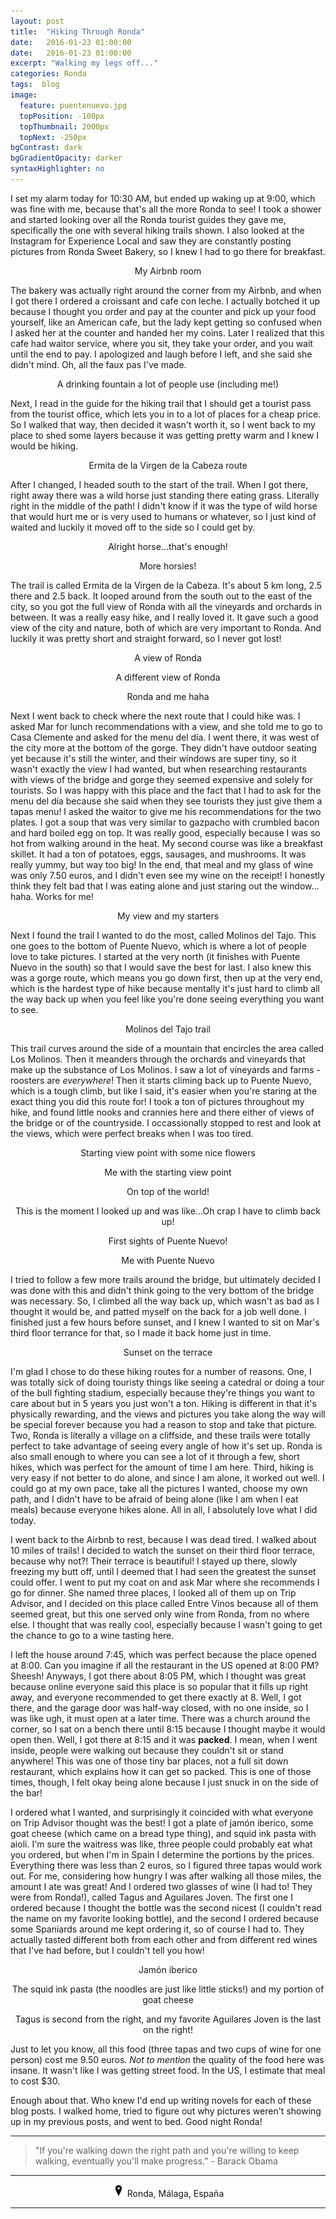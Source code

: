 ```yaml
---
layout: post
title:  "Hiking Through Ronda"
date:   2016-01-23 01:00:00
date:   2016-01-23 01:00:00
excerpt: "Walking my legs off..."
categories: Ronda
tags:  blog
image:
  feature: puentenuevo.jpg
  topPosition: -100px
  topThumbnail: 2000px
  topNext: -250px
bgContrast: dark
bgGradientOpacity: darker
syntaxHighlighter: no
---
```


I set my alarm today for 10:30 AM, but ended up waking up at 9:00, which was fine with me, because that's all the more Ronda to see! I took a shower and started looking over all the Ronda tourist guides they gave me, specifically the one with several hiking trails shown. I also looked at the Instagram for Experience Local and saw they are constantly posting pictures from Ronda Sweet Bakery, so I knew I had to go there for breakfast.

<div class="img img--fullContainer img--14xLeading" style="background-image: url({{ site.baseurl_posts_img }}spain/hikingthroughronda/01.jpg);"></div>
<center><p style="font-size: 14px;">My Airbnb room</p></center>

The bakery was actually right around the corner from my Airbnb, and when I got there I ordered a croissant and cafe con leche. I actually botched it up because I thought you order and pay at the counter and pick up your food yourself, like an American cafe, but the lady kept getting so confused when I asked her at the counter and handed her my coins. Later I realized that this cafe had waitor service, where you sit, they take your order, and you wait until the end to pay. I apologized and laugh before I left, and she said she didn't mind. Oh, all the faux pas I've made.

<div class="img img--fullContainer img--14xLeading" style="background-image: url({{ site.baseurl_posts_img }}spain/hikingthroughronda/03.jpg);"></div>
<center><p style="font-size: 14px;">A drinking fountain a lot of people use (including me!)</p></center>

Next, I read in the guide for the hiking trail that I should get a tourist pass from the tourist office, which lets you in to a lot of places for a cheap price. So I walked that way, then decided it wasn't worth it, so I went back to my place to shed some layers because it was getting pretty warm and I knew I would be hiking.

<div class="img img--fullContainer img--14xLeading" style="background-image: url({{ site.baseurl_posts_img }}spain/hikingthroughronda/02.jpg);"></div>
<center><p style="font-size: 14px;">Ermita de la Virgen de la Cabeza route</p></center>

After I changed, I headed south to the start of the trail. When I got there, right away there was a wild horse just standing there eating grass. Literally right in the middle of the path! I didn't know if it was the type of wild horse that would hurt me or is very used to humans or whatever, so I just kind of waited and luckily it moved off to the side so I could get by.

<div class="img img--fullContainer img--14xLeading" style="background-image: url({{ site.baseurl_posts_img }}spain/hikingthroughronda/04.jpg);"></div>
<center><p style="font-size: 14px;">Alright horse...that's enough!</p></center>

<div class="img img--fullContainer img--14xLeading" style="background-image: url({{ site.baseurl_posts_img }}spain/hikingthroughronda/05.jpg);"></div>
<center><p style="font-size: 14px;">More horsies!</p></center>

The trail is called Ermita de la Virgen de la Cabeza. It's about 5 km long, 2.5 there and 2.5 back. It looped around from the south out to the east of the city, so you got the full view of Ronda with all the vineyards and orchards in between. It was a really easy hike, and I really loved it. It gave such a good view of the city and nature, both of which are very important to Ronda. And luckily it was pretty short and straight forward, so I never got lost!

<div class="img img--fullContainer img--14xLeading" style="background-image: url({{ site.baseurl_posts_img }}spain/hikingthroughronda/06.jpg);"></div>
<center><p style="font-size: 14px;">A view of Ronda</p></center>

<div class="img img--fullContainer img--14xLeading" style="background-image: url({{ site.baseurl_posts_img }}spain/hikingthroughronda/07.jpg);"></div>
<center><p style="font-size: 14px;">A different view of Ronda</p></center>

<div class="img img--fullContainer img--14xLeading" style="background-image: url({{ site.baseurl_posts_img }}spain/hikingthroughronda/08.jpg);"></div>
<center><p style="font-size: 14px;">Ronda and me haha</p></center>

Next I went back to check where the next route that I could hike was. I asked Mar for lunch recommendations with a view, and she told me to go to Casa Clemente and asked for the menu del día. I went there, it was west of the city more at the bottom of the gorge. They didn't have outdoor seating yet because it's still the winter, and their windows are super tiny, so it wasn't exactly the view I had wanted, but when researching restaurants with views of the bridge and gorge they seemed expensive and solely for tourists. So I was happy with this place and the fact that I had to ask for the menu del día because she said when they see tourists they just give them a tapas menu! I asked the waitor to give me his recommendations for the two plates. I got a soup that was very similar to gazpacho with crumbled bacon and hard boiled egg on top. It was really good, especially because I was so hot from walking around in the heat. My second course was like a breakfast skillet. It had a ton of potatoes, eggs, sausages, and mushrooms. It was really yummy, but way too big! In the end, that meal and my glass of wine was only 7.50 euros, and I didn't even see my wine on the receipt! I honestly think they felt bad that I was eating alone and just staring out the window... haha. Works for me!

<div class="img img--fullContainer img--14xLeading" style="background-image: url({{ site.baseurl_posts_img }}spain/hikingthroughronda/09.jpg);"></div>
<center><p style="font-size: 14px;">My view and my starters</p></center>

Next I found the trail I wanted to do the most, called Molinos del Tajo. This one goes to the bottom of Puente Nuevo, which is where a lot of people love to take pictures. I started at the very north (it finishes with Puente Nuevo in the south) so that I would save the best for last. I also knew this was a gorge route, which means you go down first, then up at the very end, which is the hardest type of hike because mentally it's just hard to climb all the way back up when you feel like you're done seeing everything you want to see.

<div class="img img--fullContainer img--14xLeading" style="background-image: url({{ site.baseurl_posts_img }}spain/hikingthroughronda/10.jpg);"></div>
<center><p style="font-size: 14px;">Molinos del Tajo trail</p></center>

This trail curves around the side of a mountain that encircles the area called Los Molinos. Then it meanders through the orchards and vineyards that make up the substance of Los Molinos. I saw a lot of vineyards and farms - roosters are *everywhere*! Then it starts climing back up to Puente Nuevo, which is a tough climb, but like I said, it's easier when you're staring at the exact thing you did this route for! I took a ton of pictures throughout my hike, and found little nooks and crannies here and there either of views of the bridge or of the countryside. I occassionally stopped to rest and look at the views, which were perfect breaks when I was too tired.

<div class="img img--fullContainer img--14xLeading" style="background-image: url({{ site.baseurl_posts_img }}spain/hikingthroughronda/11.jpg);"></div>
<center><p style="font-size: 14px;">Starting view point with some nice flowers</p></center>

<div class="img img--fullContainer img--14xLeading" style="background-image: url({{ site.baseurl_posts_img }}spain/hikingthroughronda/12.jpg);"></div>
<center><p style="font-size: 14px;">Me with the starting view point</p></center>

<div class="img img--fullContainer img--14xLeading" style="background-image: url({{ site.baseurl_posts_img }}spain/hikingthroughronda/13.jpg);"></div>
<center><p style="font-size: 14px;">On top of the world!</p></center>

<div class="img img--fullContainer img--14xLeading" style="background-image: url({{ site.baseurl_posts_img }}spain/hikingthroughronda/14.jpg);"></div>
<center><p style="font-size: 14px;">This is the moment I looked up and was like...Oh crap I have to climb back up!</p></center>

<div class="img img--fullContainer img--14xLeading" style="background-image: url({{ site.baseurl_posts_img }}spain/hikingthroughronda/15.jpg);"></div>
<center><p style="font-size: 14px;">First sights of Puente Nuevo!</p></center>

<div class="img img--fullContainer img--14xLeading" style="background-image: url({{ site.baseurl_posts_img }}spain/hikingthroughronda/16.jpg);"></div>
<center><p style="font-size: 14px;">Me with Puente Nuevo</p></center>

I tried to follow a few more trails around the bridge, but ultimately decided I was done with this and didn't think going to the very bottom of the bridge was necessary. So, I climbed all the way back up, which wasn't as bad as I thought it would be, and patted myself on the back for a job well done. I finished just a few hours before sunset, and I knew I wanted to sit on Mar's third floor terrance for that, so I made it back home just in time.

<div class="img img--fullContainer img--14xLeading" style="background-image: url({{ site.baseurl_posts_img }}spain/hikingthroughronda/17.jpg);"></div>
<center><p style="font-size: 14px;">Sunset on the terrace</p></center>

I'm glad I chose to do these hiking routes for a number of reasons. One, I was totally sick of doing touristy things like seeing a catedral or doing a tour of the bull fighting stadium, especially because they're things you want to care about but in 5 years you just won't a ton. Hiking is different in that it's physically rewarding, and the views and pictures you take along the way will be special forever because you had a reason to stop and take that picture. Two, Ronda is literally a village on a cliffside, and these trails were totally perfect to take advantage of seeing every angle of how it's set up. Ronda is also small enough to where you can see a lot of it through a few, short hikes, which was perfect for the amount of time I am here. Third, hiking is very easy if not better to do alone, and since I am alone, it worked out well. I could go at my own pace, take all the pictures I wanted, choose my own path, and I didn't have to be afraid of being alone (like I am when I eat meals) because everyone hikes alone. All in all, I absolutely love what I did today.

I went back to the Airbnb to rest, because I was dead tired. I walked about 10 miles of trails! I decided to watch the sunset on their third floor terrace, because why not?! Their terrace is beautiful! I stayed up there, slowly freezing my butt off, until I deemed that I had seen the greatest the sunset could offer. I went to put my coat on and ask Mar where she recommends I go for dinner. She named three places, I looked all of them up on Trip Advisor, and I decided on this place called Entre Vinos because all of them seemed great, but this one served only wine from Ronda, from no where else. I thought that was really cool, especially because I wasn't going to get the chance to go to a wine tasting here.

I left the house around 7:45, which was perfect because the place opened at 8:00. Can you imagine if all the restaurant in the US opened at 8:00 PM? Sheesh! Anyways, I got there about 8:05 PM, which I thought was great because online everyone said this place is so popular that it fills up right away, and everyone recommended to get there exactly at 8. Well, I got there, and the garage door was half-way closed, with no one inside, so I was like ugh, it must open at a later time. There was a church around the corner, so I sat on a bench there until 8:15 because I thought maybe it would open then. Well, I got there at 8:15 and it was **packed**. I mean, when I went inside, people were walking out because they couldn't sit or stand anywhere! This was one of those tiny bar places, not a full sit down restaurant, which explains how it can get so packed. This is one of those times, though, I felt okay being alone because I just snuck in on the side of the bar!

I ordered what I wanted, and surprisingly it coincided with what everyone on Trip Advisor thought was the best! I got a plate of jamón iberico, some goat cheese (which came on a bread type thing), and squid ink pasta with aioli. I'm sure the waitress was like, three people could probably eat what you ordered, but when I'm in Spain I determine the portions by the prices. Everything there was less than 2 euros, so I figured three tapas would work out. For me, considering how hungry I was after walking all those miles, the amount I ate was great! And I ordered two glasses of wine (I had to! They were from Ronda!), called Tagus and Aguilares Joven. The first one I ordered because I thought the bottle was the second nicest (I couldn't read the name on my favorite looking bottle), and the second I ordered because some Spaniards around me kept ordering it, so of course I had to. They actually tasted different both from each other and from different red wines that I've had before, but I couldn't tell you how!

<div class="img img--fullContainer img--14xLeading" style="background-image: url({{ site.baseurl_posts_img }}spain/hikingthroughronda/18.jpg);"></div>
<center><p style="font-size: 14px;">Jamón iberico</p></center>

<div class="img img--fullContainer img--14xLeading" style="background-image: url({{ site.baseurl_posts_img }}spain/hikingthroughronda/19.jpg);"></div>
<center><p style="font-size: 14px;">The squid ink pasta (the noodles are just like little sticks!) and my portion of goat cheese</p></center>

<div class="img img--fullContainer img--14xLeading" style="background-image: url({{ site.baseurl_posts_img }}spain/hikingthroughronda/20.jpg);"></div>
<center><p style="font-size: 14px;">Tagus is second from the right, and my favorite Aguilares Joven is the last on the right!</p></center>

Just to let you know, all this food (three tapas and two cups of wine for one person) cost me 9.50 euros. *Not to mention* the quality of the food here was insane. It wasn't like I was getting street food. In the US, I estimate that meal to cost $30.

Enough about that. Who knew I'd end up writing novels for each of these blog posts. I walked home, tried to figure out why pictures weren't showing up in my previous posts, and went to bed. Good night Ronda!

<hr></hr>

<blockquote class="largeQuote">"If you're walking down the right path and you're willing to keep walking, eventually you'll make progress." - Barack Obama</blockquote>

<hr></hr>

<center><img src="/assets/images/location.png" height=20px width=20px/> Ronda, Málaga, España</center>

<hr></hr>
